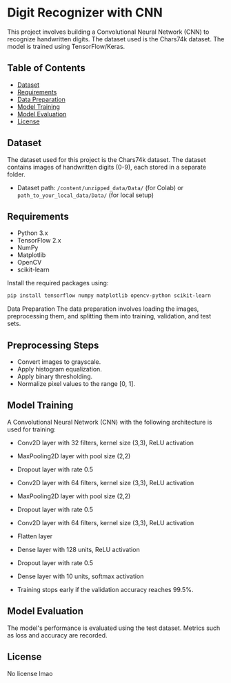 # Digit Recognizer with CNN

This project involves building a Convolutional Neural Network (CNN) to recognize handwritten digits. The dataset used is the Chars74k dataset. The model is trained using TensorFlow/Keras.

## Table of Contents
- [Dataset](#dataset)
- [Requirements](#requirements)
- [Data Preparation](#data-preparation)
- [Model Training](#model-training)
- [Model Evaluation](#model-evaluation)
- [License](#license)

## Dataset
The dataset used for this project is the Chars74k dataset. The dataset contains images of handwritten digits (0-9), each stored in a separate folder.

- Dataset path: `/content/unzipped_data/Data/` (for Colab) or `path_to_your_local_data/Data/` (for local setup)

## Requirements
- Python 3.x
- TensorFlow 2.x
- NumPy
- Matplotlib
- OpenCV
- scikit-learn

Install the required packages using:
```bash
pip install tensorflow numpy matplotlib opencv-python scikit-learn
```
Data Preparation
The data preparation involves loading the images, preprocessing them, and splitting them into training, validation, and test sets.

## Preprocessing Steps
- Convert images to grayscale.
- Apply histogram equalization.
- Apply binary thresholding.
- Normalize pixel values to the range [0, 1].

## Model Training
A Convolutional Neural Network (CNN) with the following architecture is used for training:

- Conv2D layer with 32 filters, kernel size (3,3), ReLU activation
- MaxPooling2D layer with pool size (2,2)
- Dropout layer with rate 0.5
- Conv2D layer with 64 filters, kernel size (3,3), ReLU activation
- MaxPooling2D layer with pool size (2,2)
- Dropout layer with rate 0.5
- Conv2D layer with 64 filters, kernel size (3,3), ReLU activation
- Flatten layer
- Dense layer with 128 units, ReLU activation
- Dropout layer with rate 0.5
- Dense layer with 10 units, softmax activation

- Training stops early if the validation accuracy reaches 99.5%.

## Model Evaluation
The model's performance is evaluated using the test dataset. Metrics such as loss and accuracy are recorded.

## License
No license lmao

